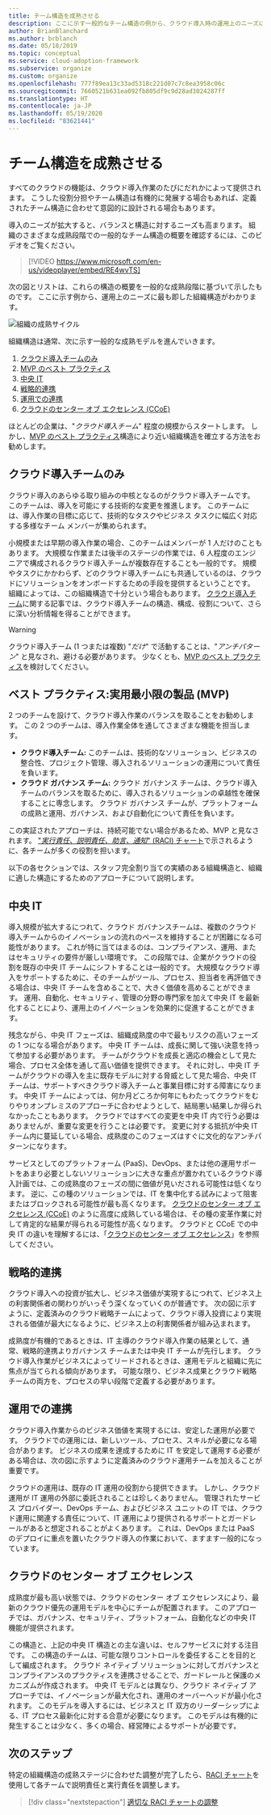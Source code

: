 ```yaml
---
title: チーム構造を成熟させる
description: ここに示す一般的なチーム構造の例から、クラウド導入時の運用上のニーズに最も即した組織構造がわかります。
author: BrianBlanchard
ms.author: brblanch
ms.date: 05/18/2019
ms.topic: conceptual
ms.service: cloud-adoption-framework
ms.subservice: organize
ms.custom: organize
ms.openlocfilehash: 777f89ea13c33ad5318c221d07c7c8ea3958c06c
ms.sourcegitcommit: 7660521b631ea092fb805df9c9d28ad3024287ff
ms.translationtype: HT
ms.contentlocale: ja-JP
ms.lasthandoff: 05/19/2020
ms.locfileid: "83621441"
---
```

<!-- cSpell:ignore ccoe -->

# <a name="mature-team-structures"></a>チーム構造を成熟させる

すべてのクラウドの機能は、クラウド導入作業のたびにだれかによって提供されます。 こうした役割分担やチーム構造は有機的に発展する場合もあれば、定義されたチーム構造に合わせて意図的に設計される場合もあります。

導入のニーズが拡大すると、バランスと構造に対するニーズも高まります。 組織のさまざまな成熟段階での一般的なチーム構造の概要を確認するには、このビデオをご覧ください。

> [!VIDEO https://www.microsoft.com/en-us/videoplayer/embed/RE4wvTS]

次の図とリストは、これらの構造の概要を一般的な成熟段階に基づいて示したものです。 ここに示す例から、運用上のニーズに最も即した組織構造がわかります。

![組織の成熟サイクル](../_images/ready/org-ready-maturity.png)

組織構造は通常、次に示す一般的な成熟モデルを進んでいきます。

1. [クラウド導入チームのみ](#cloud-adoption-team-only)
2. [MVP のベスト プラクティス](#best-practice-minimum-viable-product-mvp)
3. [中央 IT](#central-it)
4. [戦略的連携](#strategic-alignment)
5. [運用での連携](#operational-alignment)
6. [クラウドのセンター オブ エクセレンス (CCoE)](#cloud-center-of-excellence)

ほとんどの企業は、"_クラウド導入チーム_" 程度の規模からスタートします。 しかし、[MVP のベスト プラクティス](#best-practice-minimum-viable-product-mvp)構造により近い組織構造を確立する方法をお勧めします。

## <a name="cloud-adoption-team-only"></a>クラウド導入チームのみ

クラウド導入のあらゆる取り組みの中核となるのがクラウド導入チームです。 このチームは、導入を可能にする技術的な変更を推進します。 このチームには、導入作業の目標に応じて、技術的なタスクやビジネス タスクに幅広く対応する多様なチーム メンバーが集められます。

小規模または早期の導入作業の場合、このチームはメンバーが 1 人だけのこともあります。 大規模な作業または後半のステージの作業では、6 人程度のエンジニアで構成されるクラウド導入チームが複数存在することも一般的です。 規模やタスクにかかわらず、どのクラウド導入チームにも共通しているのは、クラウドにソリューションをオンボードするための手段を提供するということです。 組織によっては、この組織構造で十分という場合もあります。 [クラウド導入チーム](./cloud-adoption.md)に関する記事では、クラウド導入チームの構造、構成、役割について、さらに深い分析情報を得ることができます。

> [!WARNING]
> クラウド導入チーム (1 つまたは複数) "_だけ_" で活動することは、"_アンチパターン_" と見なされ、避ける必要があります。 少なくとも、[MVP のベスト プラクティス](#best-practice-minimum-viable-product-mvp)を検討してください。

## <a name="best-practice-minimum-viable-product-mvp"></a>ベスト プラクティス:実用最小限の製品 (MVP)

2 つのチームを設けて、クラウド導入作業のバランスを取ることをお勧めします。 この 2 つのチームは、導入作業全体を通してさまざまな機能を担当します。

- **クラウド導入チーム:** このチームは、技術的なソリューション、ビジネスの整合性、プロジェクト管理、導入されるソリューションの運用について責任を負います。
- **クラウド ガバナンス チーム:** クラウド ガバナンス チームは、クラウド導入チームのバランスを取るために、導入されるソリューションの卓越性を確保することに専念します。 クラウド ガバナンス チームが、プラットフォームの成熟と運用、ガバナンス、および自動化について責任を負います。

この実証されたアプローチは、持続可能でない場合があるため、MVP と見なされます。 ["*実行責任、説明責任、助言、通知*" (RACI) チャート](./raci-alignment.md)で示されるように、各チームが多くの役割を担います。

以下の各セクションでは、スタッフ完全割り当ての実績のある組織構造と、組織に適した構造にするためのアプローチについて説明します。

## <a name="central-it"></a>中央 IT

導入規模が拡大するにつれて、クラウド ガバナンスチームは、複数のクラウド導入チームからのイノベーションの流れのペースを維持することが困難になる可能性があります。 これが特に当てはまるのは、コンプライアンス、運用、またはセキュリティの要件が厳しい環境です。 この段階では、企業がクラウドの役割を既存の中央 IT チームにシフトすることは一般的です。 大規模なクラウド導入をサポートするために、そのチームがツール、プロセス、担当者を再評価できる場合は、中央 IT チームを含めることで、大きく価値を高めることができます。 運用、自動化、セキュリティ、管理の分野の専門家を加えて中央 IT を最新化することにより、運用上のイノベーションを効果的に促進することができます。

残念ながら、中央 IT フェーズは、組織成熟度の中で最もリスクの高いフェーズの 1 つになる場合があります。 中央 IT チームは、成長に関して強い決意を持って参加する必要があります。 チームがクラウドを成長と適応の機会として見た場合、プロセス全体を通して高い価値を提供できます。 それに対し、中央 IT チームがクラウドの導入を主に既存モデルに対する脅威として見た場合、中央 IT チームは、サポートすべきクラウド導入チームと事業目標に対する障害になります。 中央 IT チームによっては、何か月どころか何年にもわたってクラウドをむりやりオンプレミスのアプローチに合わせようとして、結局悪い結果しか得られなかったこともあります。 クラウドではすべての変更を中央 IT 内で行う必要はありませんが、重要な変更を行うことは必要です。 変更に対する抵抗が中央 IT チーム内に蔓延している場合、成熟度のこのフェーズはすぐに文化的なアンチパターンになります。

サービスとしてのプラットフォーム (PaaS)、DevOps、または他の運用サポートをあまり必要としないソリューションに大きな重点が置かれているクラウド導入計画では、この成熟度のフェーズの間に価値が見いだされる可能性は低くなります。 逆に、この種のソリューションでは、IT を集中化する試みによって阻害またはブロックされる可能性が最も高くなります。 [クラウドのセンター オブ エクセレンス (CCoE)](#cloud-center-of-excellence) のように高度に成熟している場合は、その種の変革作業に対して肯定的な結果が得られる可能性が高くなります。 クラウドと CCoE での中央 IT の違いを理解するには、「[クラウドのセンター オブ エクセレンス](./cloud-center-of-excellence.md)」を参照してください。

## <a name="strategic-alignment"></a>戦略的連携

クラウド導入への投資が拡大し、ビジネス価値が実現するにつれて、ビジネス上の利害関係者の関わりがいっそう深くなっていくのが普通です。 次の図に示すように、定義済みのクラウド戦略チームによって、クラウド導入投資により実現される価値が最大になるように、ビジネス上の利害関係者が組み込まれます。

成熟度が有機的であるときは、IT 主導のクラウド導入作業の結果として、通常、戦略的連携よりガバナンス チームまたは中央 IT チームが先行します。 クラウド導入作業がビジネスによってリードされるときは、運用モデルと組織に先に焦点が当てられる傾向があります。 可能な限り、ビジネス成果とクラウド戦略チームの両方を、プロセスの早い段階で定義する必要があります。

## <a name="operational-alignment"></a>運用での連携

クラウド導入作業からのビジネス価値を実現するには、安定した運用が必要です。 クラウドでの運用には、新しいツール、プロセス、スキルが必要になる場合があります。 ビジネスの成果を達成するために IT を安定して運用する必要がある場合は、次の図に示すように定義済みのクラウド運用チームを加えることが重要です。

クラウドの運用は、既存の IT 運用の役割から提供できます。 しかし、クラウド運用が IT 運用の外部に委託されることは珍しくありません。 管理されたサービス プロバイダー、DevOps チーム、およびビジネス ユニットの IT では、クラウド運用に関連する責任について、IT 運用により提供されるサポートとガードレールがあると想定されることがよくあります。 これは、DevOps または PaaS のデプロイに重点を置いたクラウド導入の作業において、ますます一般的になっています。

## <a name="cloud-center-of-excellence"></a>クラウドのセンター オブ エクセレンス

成熟度が最も高い状態では、クラウドのセンター オブ エクセレンスにより、最新のクラウド優先の運用モデルを中心にチームが配置されます。 このアプローチでは、ガバナンス、セキュリティ、プラットフォーム、自動化などの中央 IT 機能が提供されます。

この構造と、上記の中央 IT 構造との主な違いは、セルフサービスに対する注目です。 この構造のチームは、可能な限りコントロールを委任することを目的として編成されます。 クラウド ネイティブ ソリューションに対してガバナンスとコンプライアンスのプラクティスを連携させることで、ガードレールと保護のメカニズムが作成されます。 中央 IT モデルとは異なり、クラウド ネイティブ アプローチでは、イノベーションが最大化され、運用のオーバーヘッドが最小化されます。 このモデルを導入するには、ビジネスと IT 双方のリーダーシップによる、IT プロセス最新化に対する合意が必要になります。 このモデルは有機的に発生することは少なく、多くの場合、経営陣によるサポートが必要です。

## <a name="next-steps"></a>次のステップ

特定の組織構造の成熟ステージに合わせた調整が完了したら、[RACI チャート](./raci-alignment.md)を使用して各チームで説明責任と実行責任を調整します。

> [!div class="nextstepaction"]
> [適切な RACI チャートの調整](./raci-alignment.md)
